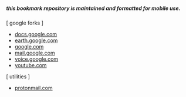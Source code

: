##### this bookmark repository is maintained and formatted for mobile use.<br>
[ google forks ]
+ [docs.google.com](http://docs.google.com)
+ [earth.google.com](http://earth.google.com/web)
+ [google.com](http://www.google.com)
+ [mail.google.com](http://mail.google.com)
+ [voice.google.com](http://voice.google.com)
+ [youtube.com](http://www.youtube.com)

[ utilities ]
+ [protonmail.com](http://www.protonmail.com)
